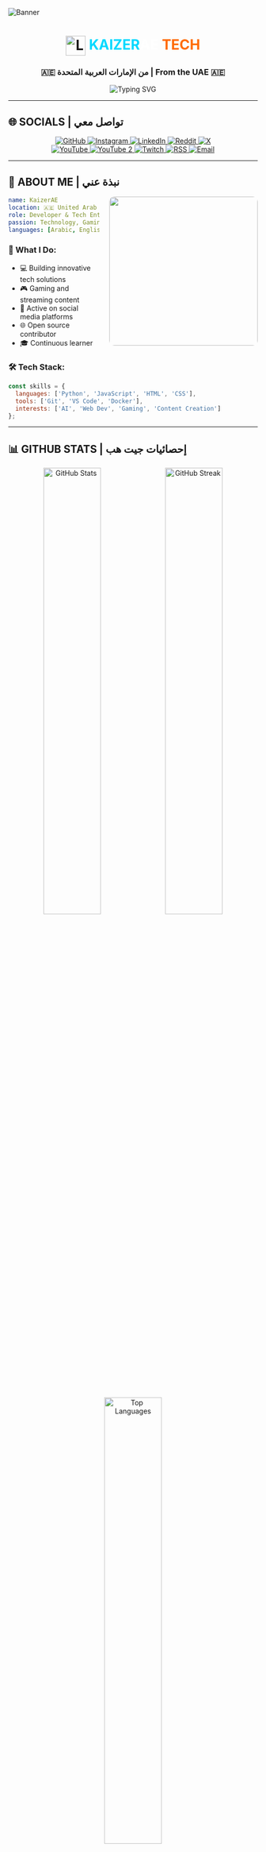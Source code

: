 ![Banner](https://github.com/user-attachments/assets/0af76375-9c46-4a0d-bdfc-ea25bcb6e4a6)

<div align="center">
  <h1>
    <img src="https://raw.githubusercontent.com/KaizerAE/KaizerAE/main/assets/logo.png" alt="Logo" width="40" height="40" align="center" />
    <span style="color:#00D9FF">KAIZER</span><span style="color:#FFFFFF">AE</span> <span style="color:#FF6B00">TECH</span>
  </h1>
  
  <h3>🇦🇪 من الإمارات العربية المتحدة | From the UAE 🇦🇪</h3>
</div>

<div align="center">
  <img src="https://readme-typing-svg.demolab.com?font=Fira+Code&weight=600&size=28&duration=3000&pause=1000&color=00D9FF&center=true&vCenter=true&width=600&lines=Developer+%7C+Tech+Enthusiast;Content+Creator;UAE+Based" alt="Typing SVG" />
</div>

---

## 🌐 **SOCIALS** | تواصل معي

<div align="center">
  
  <a href="https://github.com/KaizerAE" target="_blank">
    <img src="https://img.shields.io/badge/GitHub-181717?style=for-the-badge&logo=github&logoColor=white" alt="GitHub" />
  </a>
  <a href="https://www.instagram.com/CQIE_" target="_blank">
    <img src="https://img.shields.io/badge/Instagram-E4405F?style=for-the-badge&logo=instagram&logoColor=white" alt="Instagram" />
  </a>
  <a href="https://www.linkedin.com/in/KaizerAE" target="_blank">
    <img src="https://img.shields.io/badge/LinkedIn-0A66C2?style=for-the-badge&logo=linkedin&logoColor=white" alt="LinkedIn" />
  </a>
  <a href="https://www.reddit.com/user/KaizerAE/" target="_blank">
    <img src="https://img.shields.io/badge/Reddit-FF4500?style=for-the-badge&logo=reddit&logoColor=white" alt="Reddit" />
  </a>
  <a href="https://x.com/KaizerQ5" target="_blank">
    <img src="https://img.shields.io/badge/X-000000?style=for-the-badge&logo=x&logoColor=white" alt="X" />
  </a>
  
  <br />
  
  <a href="https://www.youtube.com/@KaizerAE" target="_blank">
    <img src="https://img.shields.io/badge/YouTube-FF0000?style=for-the-badge&logo=youtube&logoColor=white" alt="YouTube" />
  </a>
  <a href="https://www.youtube.com/@KaizerAE1" target="_blank">
    <img src="https://img.shields.io/badge/YouTube%202-FF0000?style=for-the-badge&logo=youtube&logoColor=white" alt="YouTube 2" />
  </a>
  <a href="https://www.twitch.tv/KaizerAE" target="_blank">
    <img src="https://img.shields.io/badge/Twitch-9146FF?style=for-the-badge&logo=twitch&logoColor=white" alt="Twitch" />
  </a>
  <a href="https://github.com/KaizerAE.atom" target="_blank">
    <img src="https://img.shields.io/badge/RSS-FFA500?style=for-the-badge&logo=rss&logoColor=white" alt="RSS" />
  </a>
  <a href="mailto:NachtAE@proton.me" target="_blank">
    <img src="https://img.shields.io/badge/Email-8B89CC?style=for-the-badge&logo=protonmail&logoColor=white" alt="Email" />
  </a>
  
</div>

---

## 👤 **ABOUT ME** | نبذة عني

<img align="right" src="https://github.com/user-attachments/assets/0af76375-9c46-4a0d-bdfc-ea25bcb6e4a6" width="300" style="border-radius: 10px; margin-left: 20px;" />

```yaml
name: KaizerAE
location: 🇦🇪 United Arab Emirates
role: Developer & Tech Enthusiast
passion: Technology, Gaming, Content Creation
languages: [Arabic, English, Chinese (A1), Japanese (B2)]
```

### 🚀 What I Do:
- 💻 Building innovative tech solutions
- 🎮 Gaming and streaming content
- 📱 Active on social media platforms
- 🌐 Open source contributor
- 🎓 Continuous learner

### 🛠️ Tech Stack:

```javascript
const skills = {
  languages: ['Python', 'JavaScript', 'HTML', 'CSS'],
  tools: ['Git', 'VS Code', 'Docker'],
  interests: ['AI', 'Web Dev', 'Gaming', 'Content Creation']
};
```

---

## 📊 **GITHUB STATS** | إحصائيات جيت هب

<div align="center">
  
  <img src="https://github-readme-stats.vercel.app/api?username=KaizerAE&show_icons=true&theme=tokyonight&hide_border=true&bg_color=0D1117&title_color=00D9FF&icon_color=FF6B00&text_color=FFFFFF" alt="GitHub Stats" width="48%" />
  
  <img src="https://github-readme-streak-stats.herokuapp.com/?user=KaizerAE&theme=tokyonight&hide_border=true&background=0D1117&ring=00D9FF&fire=FF6B00&currStreakLabel=00D9FF" alt="GitHub Streak" width="48%" />
  
</div>

<div align="center">
  <img src="https://github-readme-stats.vercel.app/api/top-langs/?username=KaizerAE&layout=compact&theme=tokyonight&hide_border=true&bg_color=0D1117&title_color=00D9FF&text_color=FFFFFF" alt="Top Languages" width="48%" />
</div>

---

## 📈 **CONTRIBUTION GRAPH** | مخطط المساهمات

<div align="center">
  <img src="https://github-readme-activity-graph.vercel.app/graph?username=KaizerAE&bg_color=0D1117&color=00D9FF&line=FF6B00&point=FFFFFF&area=true&hide_border=true" alt="Contribution Graph" />
</div>

---

## 🏆 **ACHIEVEMENTS** | الإنجازات

<div align="center">
  <img src="https://github-profile-trophy.vercel.app/?username=KaizerAE&theme=tokyonight&no-frame=true&no-bg=true&column=7&margin-w=15&margin-h=15" alt="GitHub Trophies" />
</div>

---

## 🎯 **CURRENT FOCUS** | التركيز الحالي

```diff
+ 🔭 Working on personal tech projects
+ 🌱 Learning new technologies and frameworks
+ 👯 Looking to collaborate on open source projects
+ 💬 Ask me about tech, gaming, and content creation
+ ⚡ Fun fact: Based in the UAE 🇦🇪
```

---

## 📫 **CONTACT** | تواصل

<div align="center">
  
| Platform | Link |
|----------|------|
| 🐦 **X (Twitter)** | [@KaizerQ5](https://x.com/KaizerQ5) |
| 📸 **Instagram** | [@CQIE_](https://www.instagram.com/CQIE_) |
| 💼 **LinkedIn** | [KaizerAE](https://www.linkedin.com/in/KaizerAE) |
| 🎮 **Twitch** | [KaizerAE](https://www.twitch.tv/KaizerAE) |
| 📺 **YouTube** | [@KaizerAE](https://www.youtube.com/@KaizerAE) |
| 📧 **Email** | [NachtAE@proton.me](mailto:NachtAE@proton.me) |

</div>

---

<div align="center">
  
  ### 💖 **SUPPORT** | الدعم
  
  If you like my work, consider following me and starring my repositories!
  
  إذا أعجبك عملي، تابعني وضع نجمة على مشاريعي!
  
  <img src="https://komarev.com/ghpvc/?username=KaizerAE&label=Profile%20Views&color=00D9FF&style=flat-square" alt="Profile views" />
  
</div>

---

<div align="center">
  <img src="https://capsule-render.vercel.app/api?type=waving&color=gradient&customColorList=12,14,16,18,20&height=100&section=footer" />
</div>
